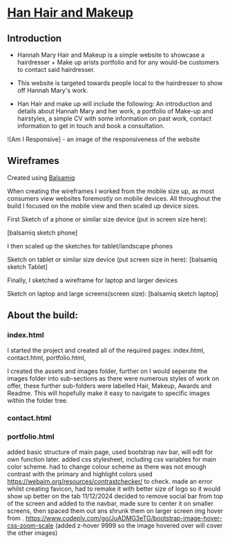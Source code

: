 # [Han Hair and Makeup](https://cjperk445.github.io/hairandmakeup/)

## Introduction

- Hannah Mary Hair and Makeup is a simple website to showcase a hairdresser + Make up arists portfolio and for any would-be customers to contact said hairdresser.

- This website is targeted towards people local to the hairdresser to show off Hannah Mary's work.

- Han Hair and make up will include the following: An introduction and details about Hannah Mary and her work, a portfolio of Make-up and hairstyles, a simple CV with some information on past work, contact information to get in touch and book a consultation.

![Am I Responsive] - an image of the responsiveness of the website

## Wireframes

Created using [Balsamiq](https://balsamiq.com)

When creating the wireframes I worked from the mobile size up, as most consumers view websites foremostly on mobile devices. All throughout the build I focused on the mobile view and then scaled up device sizes.

First Sketch of a phone or similar size device (put in screen size here):

[balsamiq sketch phone]

I then scaled up the sketches for tablet/landscape phones 

Sketch on tablet or similar size device (put screen size in here):
[balsamiq sketch Tablet]

Finally, I sketched a wireframe for laptop and larger devices

Sketch on laptop and large screens(screen size):
[balsamiq sketch laptop]



## About the build:

### index.html
I started the project and created all of the required pages: index.html, contact.html, portfolio.html,<br>

I created the assets and images folder, further on I would seperate the images folder into sub-sections as there were numerous styles of work on offer, these further sub-folders were labelled Hair, Makeup, Awards and Readme. This will hopefully make it easy to navigate to specific images within the folder tree.

### contact.html

### portfolio.html


added basic structure of main page, used bootstrap nav bar, will edit for own function later. 
added css stylesheet, including css variables for main color scheme. 
had to change colour scheme as there was not enough contrast with the primary and highlight colors used https://webaim.org/resources/contrastchecker/ to check. 
made an error whilst creating favicon, had to remake it with better size of logo so it would show up better on the tab
11/12/2024 decided to remove social bar from top of the screen and added to the navbar, made sure to center it on smaller screens, then spaced them out ans shrunk them on larger screen
img hover from . https://www.codeply.com/go/JuADMG3eTG/bootstrap-image-hover-css-zoom-scale (added z-hover 9999 so the image hovered over will cover the other images)


